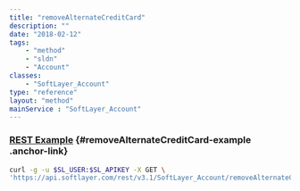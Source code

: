```yaml
---
title: "removeAlternateCreditCard"
description: ""
date: "2018-02-12"
tags:
    - "method"
    - "sldn"
    - "Account"
classes:
    - "SoftLayer_Account"
type: "reference"
layout: "method"
mainService : "SoftLayer_Account"
---
```


### [REST Example](#removeAlternateCreditCard-example) <a href="/article/rest/"><i class="fas fa-question"></i></a> {#removeAlternateCreditCard-example .anchor-link} 
```bash
curl -g -u $SL_USER:$SL_APIKEY -X GET \
'https://api.softlayer.com/rest/v3.1/SoftLayer_Account/removeAlternateCreditCard'
```
